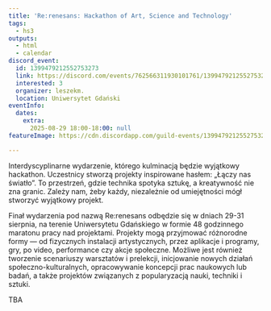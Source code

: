```yaml
---
title: 'Re:renesans: Hackathon of Art, Science and Technology'
tags:
  - hs3
outputs:
  - html
  - calendar
discord_event:
  id: 1399479212552753273
  link: https://discord.com/events/762566311930101761/1399479212552753273
  interested: 3
  organizer: leszekm.
  location: Uniwersytet Gdański
eventInfo:
  dates:
    extra:
      2025-08-29 18:00-18:00: null
featureImage: https://cdn.discordapp.com/guild-events/1399479212552753273/bb51649c08d3e808a3e55bd81ec21afc.png?size=1024

---
```


Interdyscyplinarne wydarzenie, którego kulminacją będzie wyjątkowy hackathon. Uczestnicy stworzą projekty inspirowane hasłem: „Łączy nas światło”. To przestrzeń, gdzie technika spotyka sztukę, a kreatywność nie zna granic. Zależy nam, żeby każdy, niezależnie od umiejętności mógł stworzyć wyjątkowy projekt.

Finał wydarzenia pod nazwą Re:renesans odbędzie się w dniach 29-31 sierpnia, na terenie Uniwersytetu Gdańskiego w formie 48  godzinnego maratonu pracy nad projektami. Projekty mogą przyjmować różnorodne formy — od fizycznych instalacji artystycznych, przez aplikacje i programy, gry, po video, performance czy akcje społeczne. Możliwe jest również tworzenie scenariuszy warsztatów i prelekcji, inicjowanie nowych działań społeczno-kulturalnych, opracowywanie koncepcji prac naukowych lub badań, a także projektów związanych z popularyzacją nauki, techniki i sztuki.

TBA

